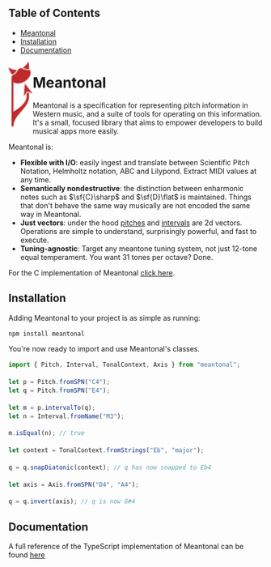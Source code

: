 ## Table of Contents

- [Meantonal](#meantonal)
- [Installation](#installation)
- [Documentation](#documentation)

<img align="left" src="/logo.svg" width="48">
  
# Meantonal

Meantonal is a specification for representing pitch information in Western music, and a suite of tools for operating on this information. It's a small, focused library that aims to empower developers to build musical apps more easily.

Meantonal is:

- **Flexible with I/O**: easily ingest and translate between Scientific Pitch Notation, Helmholtz notation, ABC and Lilypond. Extract MIDI values at any time.
- **Semantically nondestructive**: the distinction between enharmonic notes such as $\sf{C}\sharp$ and $\sf{D}\flat$ is maintained. Things that don't behave the same way musically are not encoded the same way in Meantonal.
- **Just vectors**: under the hood [pitches](https://meantonal.org/learn/pitch/) and [intervals](https://meantonal.org/learn/intervals/) are 2d vectors. Operations are simple to understand, surprisingly powerful, and fast to execute.
- **Tuning-agnostic**: Target any meantone tuning system, not just 12-tone equal temperament. You want 31 tones per octave? Done.

For the C implementation of Meantonal [click here](https://github.com/meantonal/meantonal-c).

## Installation

Adding Meantonal to your project is as simple as running:

```bash
npm install meantonal
```

You're now ready to import and use Meantonal's classes.

```ts
import { Pitch, Interval, TonalContext, Axis } from "meantonal";

let p = Pitch.fromSPN("C4");
let q = Pitch.fromSPN("E4");

let m = p.intervalTo(q);
let n = Interval.fromName("M3");

m.isEqual(n); // true

let context = TonalContext.fromStrings("Eb", "major");

q = q.snapDiatonic(context); // q has now snapped to Eb4

let axis = Axis.fromSPN("D4", "A4");

q = q.invert(axis); // q is now G#4
```

## Documentation

A full reference of the TypeScript implementation of Meantonal can be found [here](https://meantonal.org/js)
